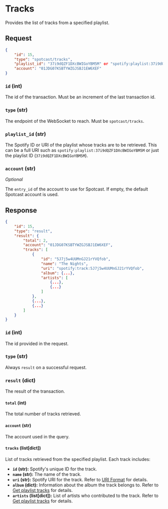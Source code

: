 # Tracks

Provides the list of tracks from a specified playlist.

## Request

```json
{
    "id": 15,
    "type": "spotcast/tracks",
    "playlist_id": "37i9dQZF1DXcBWIGoYBM5M" or "spotify:playlist:37i9dQZF1DXcBWIGoYBM5M",
    "account": "01JDG07KSBTYWZGJSBJ1EW6XEF"
}
```
### `id` (int)

The id of the transaction. Must be an increment of the last transaction id.

### `type` (str)

The endpoint of the WebSocket to reach. Must be `spotcast/tracks`.

### `playlist_id` (str)

The Spotify ID or URI of the playlist whose tracks are to be retrieved. This can be a full URI such as `spotify:playlist:37i9dQZF1DXcBWIGoYBM5M` or just the playlist ID (`37i9dQZF1DXcBWIGoYBM5M`).

### `account` (str)

*Optional*

The `entry_id` of the account to use for Spotcast. If empty, the default Spotcast account is used.

## Response
```json
{
    "id": 15,
    "type": "result",
    "result": {
        "total": 2,
        "account": "01JDG07KSBTYWZGJSBJ1EW6XEF",
        "tracks": [
            {
                "id": "5J7j5w4UUMnGJ21rYVQfob",
                "name": "The Nights",
                "uri": "spotify:track:5J7j5w4UUMnGJ21rYVQfob",
                "album": {...},
                "artists": [
                    {...},
                    {...}
                ]
            },
            {...},
            {...}
        ]
    }
}
```
### `id` (int)

The id provided in the request.

### `type` (str)

Always `result` on a successful request.

### `result` (dict)

The result of the transaction.

#### `total` (int)

The total number of tracks retrieved.

#### `account` (str)

The account used in the query.

#### `tracks` (list[dict])

List of tracks retrieved from the specified playlist. Each track includes:

- **`id` (str):** Spotify's unique ID for the track.
- **`name` (str):** The name of the track.
- **`uri` (str):** Spotify URI for the track. Refer to [URI Format](https://developer.spotify.com/documentation/web-api/concepts/spotify-uris-ids) for details.
- **`album` (dict):** Information about the album the track belongs to. Refer to [Get playlist tracks](https://developer.spotify.com/documentation/web-api/reference/get-playlists-tracks) for details.
- **`artists` (list[dict]):** List of artists who contributed to the track. Refer to [Get playlist tracks](https://developer.spotify.com/documentation/web-api/reference/get-playlists-tracks) for details.
  



